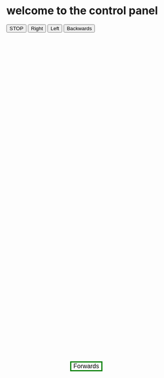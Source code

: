 
<html>
<head>
<title>control panel</title>
<style>


#but1 {

  padding: 15px 32px;
  text-align: center;
  font-size: 16px;
  cursor: pointer;
  margin: 2%;
  position: absolute;
  top: 40%;
  left:40%;
background-color: white; 
  color: black; 
  border: 3px solid red;

}

#but1:hover {
  background-color: red;
  color: white;


}

#but2 {

  padding: 15px 32px;
  text-align: center;
  font-size: 16px;
  cursor: pointer;
 margin: 2%;
  position: absolute;
  top: 40%;
  left:50%;
   right:45%;

  background-color: white; 
  color: black; 
  border: 3px solid green;


  
}

#but2:hover {
  background-color: green;
  color: white;


}

#but3 {

  padding: 15px 32px;
  text-align: center;
  font-size: 16px;
 margin: 2%;
  position: absolute;
  top: 40%;
  right:63%;
left:31%;
  background-color: white; 
  color: black; 
  border: 3px solid green;
}

#but3:hover {
  background-color: green;
  color: white;


}
#but4 {

  padding: 15px 32px;
  text-align: center;
  font-size: 16px;
   margin: 2%;
  position: absolute;
  top: 25%;
  left:39%;
  background-color: white; 
  color: black; 
  border: 3px solid green;
  
}

#but4:hover {
  background-color: green;
  color: white;


}

#but5 {

  padding: 15px 32px;
  text-align: center;
  font-size: 16px;
    margin: 2%;
  position: absolute;
  top: 55%;
  right:46%;
  background-color: white; 
  color: black; 
  border: 3px solid green;

}

#but5:hover {
  background-color: green;
  color: white;


}

h1{
  text-align: center;

}

body {
    background-image: url("rob3.jpg");
	  background-repeat: no-repeat;
background-size: 1500px 650px;

}

</style>
</head>





<body>
<h1>welcome to the control panel</h1>


<button id="but1">STOP</button>
<button id="but2">Right</button>
<button id="but3">Left</button>
<button id="but4">Forwards</button>
<button id="but5">Backwards</button>



</body>
</html>
